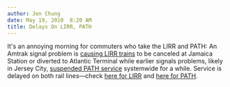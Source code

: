 ```yaml
---
author: Jen Chung
date: May 19, 2010  8:20 AM
title: Delays On LIRR, PATH
---
```


<p>It&apos;s an annoying morning for commuters who take the LIRR and PATH:  An Amtrak signal problem is <a href="https://web.archive.org/web/20110811123128/http://www.1010wins.com/Delays-on-Long-Island-Rail-Road/7103587">causing LIRR trains</a> to be canceled at Jamaica Station or diverted to Atlantic Terminal while earlier signals problems, likely in Jersey City, <a href="https://web.archive.org/web/20110811123128/http://abclocal.go.com/wabc/story?section=resources/traffic&amp;id=7449602">suspended PATH service</a> systemwide for a while.  Service is delayed on both rail lines&#x2014;check <a href="https://web.archive.org/web/20110811123128/http://www.mta.info/">here for LIRR</a> and <a href="https://web.archive.org/web/20110811123128/http://www.paalerts.com/recentalerts.aspx">here for PATH</a>.</p>